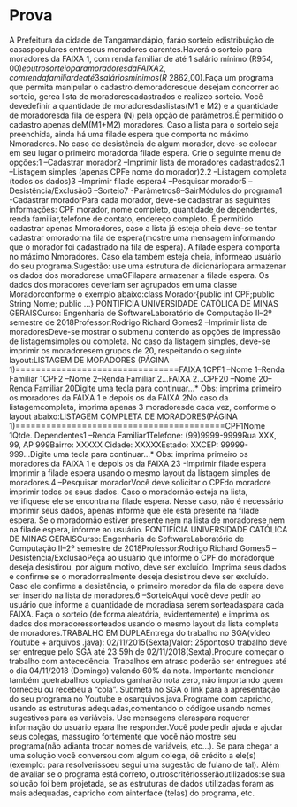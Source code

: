 # Prova
A  Prefeitura  da  cidade  de  Tangamandápio,  faráo  sorteio  edistribuição  de  casaspopulares  entreseus  moradores  carentes.Haverá  o  sorteio  para  moradores  da  FAIXA  1,  com  renda  familiar  de  até  1  salário  mínimo  (R$954,00)  e  outro  sorteio  para  moradores  da  FAIXA  2,  com  renda  familiar  de  até  3  salários  mínimos  (R$  2862,00).Faça  um  programa  que  permita  manipular  o  cadastro  demoradoresque  desejam  concorrer  ao  sorteio,  gerea  lista  de  moradorescadastrados  e  realizeo  sorteio.  Você  devedefinir  a  quantidade  de  moradoresdaslistas(M1  e  M2)  e  a  quantidade  de  moradoresda  fila  de  espera  (N)  pela  opção  de  parâmetros.É  permitido  o  cadastro  apenas  deM(M1+M2)  moradores.  Caso  a  lista  para  o  sorteio  seja  preenchida,  ainda  há  uma  filade  espera  que  comporta  no  máximo  Nmoradores.  No  caso  de  desistência  de  algum  morador,  deve-se  colocar  em  seu  lugar  o  primeiro  moradorda  filade  espera.  Crie  o  seguinte  menu  de  opções:1  –Cadastrar  morador2  –Imprimir  lista  de  moradores  cadastrados2.1  –Listagem  simples  (apenas  CPFe  nome  do  morador)2.2  –Listagem  completa  (todos  os  dados)3  –Imprimir  filade  espera4  –Pesquisar  morador5  –Desistência/Exclusão6  –Sorteio7  -Parâmetros8–SairMódulos  do  programa1  -Cadastrar  moradorPara  cada  morador,  deve-se  cadastrar  as  seguintes  informações:  CPF  morador,  nome  completo,  quantidade  de  dependentes,  renda  familiar,telefone  de  contato,  endereço  completo.  É  permitido  cadastrar  apenas  Mmoradores,  caso  a  lista  já  esteja  cheia  deve-se  tentar  cadastrar  omoradorna  fila  de  espera(mostre  uma  mensagem  informando  que  o  morador  foi  cadastrado  na  fila  de  espera).  A  filade  espera  comporta  no  máximo  Nmoradores.  Caso  ela  também  esteja  cheia,  informeao  usuário  do  seu  programa.Sugestão:  use  uma  estrutura  de  dicionáriopara  armazenar  os  dados  dos  moradorese  umaCFilapara  armazenar  a  filade  espera.  Os  dados  dos  moradores  deveriam  ser  agrupados  em  uma  classe  Moradorconforme  o  exemplo  abaixo:class  Morador{public  int  CPF;public  String  Nome;  public  ...}
PONTIFÍCIA  UNIVERSIDADE  CATÓLICA  DE  MINAS  GERAISCurso:  Engenharia  de  SoftwareLaboratório  de  Computação  II–2º  semestre  de  2018Professor:Rodrigo  Richard  Gomes2  –Imprimir  lista  de  moradoresDeve-se  mostrar  o  submenu  contendo  as  opções  de  impressão  de  listagemsimples  ou  completa.  No  caso  da  listagem  simples,  deve-se  imprimir  os  moradoresem  grupos  de  20,  respeitando  o  seguinte  layout:LISTAGEM  DE  MORADORES  (PÁGINA  1)================================FAIXA  1CPF1  –Nome  1–Renda  Familiar  1CPF2  –Nome  2–Renda  Familiar  2...FAIXA  2...CPF20  –Nome  20–Renda  Familiar  20Digite  uma  tecla  para  continuar...*  Obs:  imprima  primeiro  os  moradores  da  FAIXA  1  e  depois  os  da  FAIXA  2No  caso  da  listagemcompleta,  imprima  apenas  3  moradoresde  cada  vez,  conforme  o  layout  abaixo:LISTAGEM  COMPLETA  DE  MORADORES(PÁGINA  1)=========================================CPF1Nome  1Qtde.  Dependentes1  –Renda  Familiar1Telefone:  (99)9999-9999Rua  XXX,  99,  AP  999Bairro:  XXXXX  Cidade:  XXXXXEstado:  XXCEP:  99999-999...Digite  uma  tecla  para  continuar...*  Obs:  imprima  primeiro  os  moradores  da  FAIXA  1  e  depois  os  da  FAIXA  23  -Imprimir  filade  espera  Imprimir  a  filade  espera  usando  o  mesmo  layout  da  listagem  simples  de  moradores.4  –Pesquisar  moradorVocê  deve  solicitar  o  CPFdo  moradore  imprimir  todos  os  seus  dados.  Caso  o  moradornão  esteja  na  lista,  verifiquese  ele  se  encontra  na  filade  espera.  Nesse  caso,  não  é  necessário  imprimir  seus  dados,  apenas  informe  que  ele  está  presente  na  filade  espera.  Se  o  moradornão  estiver  presente  nem  na  lista  de  moradorese  nem  na  filade  espera,  informe  ao  usuário.
PONTIFÍCIA  UNIVERSIDADE  CATÓLICA  DE  MINAS  GERAISCurso:  Engenharia  de  SoftwareLaboratório  de  Computação  II–2º  semestre  de  2018Professor:Rodrigo  Richard  Gomes5  –Desistência/ExclusãoPeça  ao  usuário  que  informe  o  CPF  do  moradorque  deseja  desistirou,  por  algum  motivo,  deve  ser  excluído.  Imprima  seus  dados  e  confirme  se  o  moradorrealmente  deseja  desistirou  deve  ser  excluído.  Caso  ele  confirme  a  desistência,  o  primeiro  morador  da  fila  de  espera  deve  ser  inserido  na  lista  de  moradores.6  –SorteioAqui  você  deve  pedir  ao  usuário  que  informe  a  quantidade  de  moradiasa  serem  sorteadaspara  cada  FAIXA.  Faça  o  sorteio  (de  forma  aleatória,  evidentemente)  e  imprima  os  dados  dos  moradoressorteados  usando  o  mesmo  layout  da  lista  completa  de  moradores.TRABALHO  EM  DUPLAEntrega  do  trabalho  no  SGA(vídeo  Youtube  +  arquivos  .java):  02/11/2015(Sexta)Valor:  25pontosO  trabalho  deve  ser  entregue  pelo  SGA  até  23:59h  de  02/11/2018(Sexta).Procure  começar  o  trabalho  com  antecedência.  Trabalhos  em  atraso  poderão  ser  entregues  até  o  dia  04/11/2018  (Domingo)  valendo  60%  da  nota.  Importante  mencionar  também  quetrabalhos  copiados  ganharão  nota  zero,  não  importando  quem  forneceu  ou  recebeu  a  “cola”.  Submeta  no  SGA  o  link  para  a  apresentação  do  seu  programa  no  Youtube  e  osarquivos.java.Programe  com  capricho,  usando  as  estruturas  adequadas,comentando  o  códigoe  usando  nomes  sugestivos  para  as  variáveis.  Use  mensagens  claraspara  requerer  informação  do  usuário  epara  lhe  responder.Você  pode  pedir  ajuda  e  ajudar  seus  colegas,  massugiro  fortemente  que  você  não  mostre  seu  programa(não  adianta  trocar  nomes  de  variáveis,  etc...).  Se  para  chegar  a  uma  solução  você  conversou  com  algum  colega,  dê  crédito  a  ele(s)  (exemplo:  para  resolverissoeu  segui  uma  sugestão  de  fulano  de  tal).  Além  de  avaliar  se  o  programa  está  correto,  outroscritériosserãoutilizados:se  sua  solução  foi  bem  projetada,  se  as  estruturas  de  dados  utilizadas  foram  as  mais  adequadas,  capricho  com  ainterface  (telas)  do  programa,  etc.
